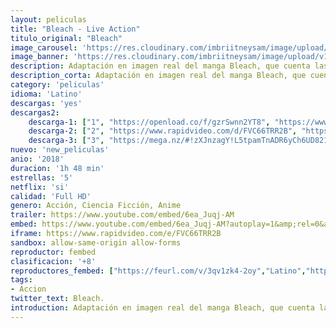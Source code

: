 ```yaml
---
layout: peliculas
title: "Bleach - Live Action"
titulo_original: "Bleach"
image_carousel: 'https://res.cloudinary.com/imbriitneysam/image/upload/v1541307020/bleach-carousel-min.jpg'
image_banner: 'https://res.cloudinary.com/imbriitneysam/image/upload/v1541307020/bleach-banner-min.jpg'
description: Adaptación en imagen real del manga Bleach, que cuenta las aventuras de un joven que obtiene los poderes de un Shinigami de manera accidental y que se verá envuelto en luchas constantes contra los Hollows, espíritus malignos, e incluso viajará al mundo de los muertos donde su poder se hará cada vez mayor.
description_corta: Adaptación en imagen real del manga Bleach, que cuenta las aventuras de un joven que obtiene los poderes de un Shinigami de manera accidental y que se verá envuelto en luchas constantes contra los...
category: 'peliculas'
idioma: 'Latino'
descargas: 'yes'
descargas2:
    descarga-1: ["1", "https://openload.co/f/gzrSwnn2YT8", "https://www.google.com/s2/favicons?domain=openload.co","OpenLoad","https://res.cloudinary.com/imbriitneysam/image/upload/v1541473684/mexico.png", "Latino", "Full HD"]
    descarga-2: ["2", "https://www.rapidvideo.com/d/FVC66TRR2B", "https://www.google.com/s2/favicons?domain=www.rapidvideo.com","RapidVideo","https://res.cloudinary.com/imbriitneysam/image/upload/v1541473684/mexico.png", "Latino", "Full HD"]
    descarga-3: ["3", "https://mega.nz/#!zXJnzagY!L5tpamTnADR6yCh6UD821u9S2MSRBPYNoZpwIH9E6Es", "https://www.google.com/s2/favicons?domain=mega.nz","Mega","https://res.cloudinary.com/imbriitneysam/image/upload/v1541473684/mexico.png", "Latino", "Full HD"]
nuevo: 'new_peliculas'
anio: '2018'
duracion: '1h 48 min'
estrellas: '5'
netflix: 'si'
calidad: 'Full HD'
genero: Acción, Ciencia Ficción, Anime
trailer: https://www.youtube.com/embed/6ea_Juqj-AM
embed: https://www.youtube.com/embed/6ea_Juqj-AM?autoplay=1&amp;rel=0&amp;hd=1&border=0&wmode=opaque&enablejsapi=1&modestbranding=1&controls=1&showinfo=0
iframe: https://www.rapidvideo.com/e/FVC66TRR2B
sandbox: allow-same-origin allow-forms
reproductor: fembed
clasificacion: '+8'
reproductores_fembed: ["https://feurl.com/v/3qv1zk4-2oy","Latino","https://feurl.com/v/gql6eh-d6q8x-2n","Latino","https://feurl.com/v/65g86s0gqez5l16","Latino"]
tags:
- Accion
twitter_text: Bleach.
introduction: Adaptación en imagen real del manga Bleach, que cuenta las aventuras de un joven que obtiene los poderes de un Shinigami de manera accidental y que se verá envuelto en luchas constantes contra los Hollows, espíritus malignos, e incluso viajará al mundo de los muertos donde su poder se hará cada vez mayor.
---
```












